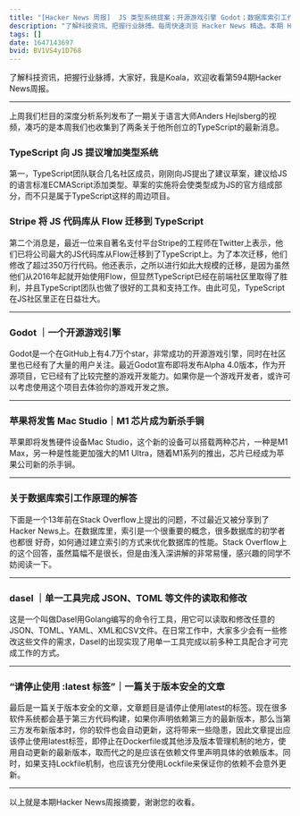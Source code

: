 ```yaml
---
title: "[Hacker News 周报]  JS 类型系统提案；开源游戏引擎 Godot；数据库索引工作原理"
description: "了解科技资讯、把握行业脉搏。每周快速浏览 Hacker News 精选。本期 Hacker Newsletter 地址：https://mailchi.mp/hackernewsletter/594"
tags: []
date: 1647143697
bvid: BV1VS4y1D768
---
```

了解科技资讯，把握行业脉搏，大家好，我是Koala，欢迎收看第594期Hacker News周报。

---



上周我们栏目的深度分析系列发布了一期关于语言大师Anders Hejlsberg的视频，凑巧的是本周我们也收集到了两条关于他所创立的TypeScript的最新消息。

### TypeScript 向 JS 提议增加类型系统

第一，TypeScript团队联合几名社区成员，刚刚向JS提出了建议草案，建议给JS的语言标准ECMAScript添加类型。草案的实施将会使类型成为JS的官方组成部分，而不只是属于TypeScript这样的周边项目。

### Stripe 将 JS 代码库从 Flow 迁移到 TypeScript

第二个消息是，最近一位来自著名支付平台Stripe的工程师在Twitter上表示，他们已将公司最大的JS代码库从Flow迁移到了TypeScript上。为了本次迁移，他们修改了超过350万行代码。他还表示，之所以进行如此大规模的迁移，是因为虽然他们从2016年起就开始使用Flow，但显然TypeScript已经在前端社区里取得了胜利，并且TypeScript团队也做了很好的工具和支持工作。由此可见，TypeScript在JS社区里正在日益壮大。

---

### Godot ｜一个开源游戏引擎

Godot是一个在GitHub上有4.7万个star，非常成功的开源游戏引擎，同时在社区里也已经有了大量的用户关注。最近Godot宣布即将发布Alpha 4.0版本，作为开源项目，它已经有了比较完整的游戏开发能力。如果你是一个游戏开发者，或许可以考虑使用这个项目去体验你的游戏开发之旅。

---
### 苹果将发售 Mac Studio｜M1 芯片成为新杀手锏

苹果即将发售硬件设备Mac Studio，这个新的设备可以搭载两种芯片，一种是M1 Max，另一种是性能更加强大的M1 Ultra，随着M1系列的推出，芯片已经成为苹果公司新的杀手锏。

---
### 关于数据库索引工作原理的解答

下面是一个13年前在Stack Overflow上提出的问题，不过最近又被分享到了Hacker News上。在数据库里，索引是一个很重要的概念，很多数据库的初学者也都很 好奇，如何通过建立索引的方式来优化数据库的性能。Stack Overflow上的这个回答，虽然篇幅不是很长，但是由浅入深讲解的非常易懂，感兴趣的同学不妨阅读一下。

---

### dasel ｜单一工具完成 JSON、TOML 等文件的读取和修改

这是一个叫做Dasel用Golang编写的命令行工具，用它可以读取和修改任意的JSON、TOML、YAML、XML和CSV文件。在日常工作中，大家多少会有一些修改这些文件的需求，Dasel的出现实现了用单一工具完成以前多种工具配合才可完成工作的方式。

---

### “请停止使用 :latest 标签”｜一篇关于版本安全的文章

最后是一篇关于版本安全的文章，文章题目是请停止使用latest的标签。现在很多软件系统都会基于第三方代码构建，如果你声明依赖第三方的最新版本，那么当第三方发布新版本时，你的软件也会自动更新，这将带来一些隐患，因此文章提出应该停止使用latest标签，即停止在Dockerfile或其他涉及版本管理机制的地方，使用自动更新的最新版本，取而代之的是应该在依赖文件里声明具体的依赖版本。同时，如果支持Lockfile机制，也应该充分使用Lockfile来保证你的依赖不会意外更新。

---

以上就是本期Hacker News周报摘要，谢谢您的收看。

